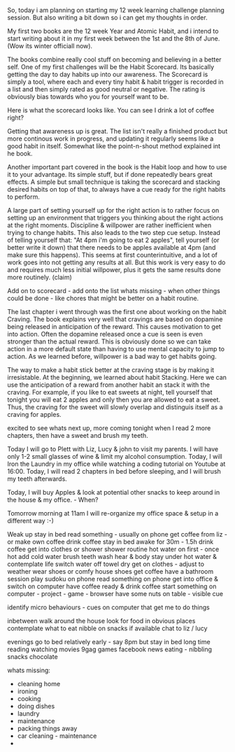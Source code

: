 So, today i am planning on starting my 12 week learning challenge planning session. But also writing a bit down so i can get my thoughts in order.

My first two books are the 12 week Year and Atomic Habit, and i intend to start writing about it in my first week between the 1st and the 8th of June. (Wow its winter officiall now).

The books combine really cool stuff on becoming and believing in a better self. One of my first challenges will be the Habit Scorecard. Its basically getting the day to day habits up into our awareness. The Scorecard is simply a tool, where each and every tiny habit & habit trigger is recorded in a list and then simply rated as good neutral or negative. The rating is obviously bias towards who you for yourself want to be.

Here is what the scorecard looks like. You can see I drink a lot of coffee right?

Getting that awareness up is great. The list isn't really a finished product but more continous work in progress, and updating it regularly seems like a good habit in itself. Somewhat like the point-n-shout method explained int he book.

Another important part covered in the book is the Habit loop and how to use it to your advantage. Its simple stuff, but if done repeatedly bears great effects. A simple but small technique is taking the scorecard and stacking desired habits on top of that, to always have a cue ready for the right habits to perform.

A large part of setting yourself up for the right action is to rather focus on setting up an environment that triggers you thinking about the right actions at the right moments. Discipline & willpower are rather inefficient when trying to change habits. This also leads to the two step cue setup. Instead of telling yourself that: "At 4pm i'm going to eat 2 apples", tell yourself (or better write it down) that there needs to be apples available at 4pm (and make sure this happens). This seems at first counterintuitive, and a lot of work goes into not getting any results at all. But this work is very easy to do and requires much less initial willpower, plus it gets the same results done more routinely. (claim)

Add on to scorecard - add onto the list whats missing - when other things could be done - like chores that might be better on a habit routine.

The last chapter i went through was the first one about working on the habit Craving. The book explains very well that cravings are based on dopamine being released in anticipation of the reward. This causes motivation to get into action. Often the dopamine released once a cue is seen is even stronger than the actual reward. This is obviously done so we can take action in a more default state than having to use mental capacity to jump to action. As we learned before, willpower is a bad way to get habits going.

The way to make a habit stick better at the craving stage is by making it irresistable. At the beginning, we learned about habit Stacking. Here we can use the anticipation of a reward from another habit an stack it with the craving. For example, if you like to eat sweets at night, tell yourself that tonight you will eat 2 apples and only then you are allowed to eat a sweet. Thus, the craving for the sweet will slowly overlap and distinguis itself as a craving for apples.

excited to see whats next up, more coming tonight when I read 2 more chapters, then have a sweet and brush my teeth.

Today I will go to Plett with Liz, Lucy & john to visit my parents. I will have only 1-2 small glasses of wine & limit my alcohol consumption.
Today, I will Iron the Laundry in my office while watching a coding tutorial on Youtube at 16:00.
Today, I will read 2 chapters in bed before sleeping, and I will brush my teeth afterwards.

Today, I will buy Apples & look at potential other snacks to keep around in the house & my office. - When?


Tomorrow morning at 11am I will re-organize my office space & setup in a different way :-)



Weak up
stay in bed
read something - usually on phone
get coffee from liz - or make own coffee
drink coffee
stay in bed awake for 30m - 1.5h
drink coffee
get into clothes or shower
shower routine
hot water on first - once hot add cold water
brush teeth
wash hear & body
stay under hot water & contemplate life
switch water off
towel dry
get on clothes - adjust to weather
wear shoes or comfy house shoes
get coffee
have a bathroom session
play sudoku on phone
read something on phone
get into office & switch on computer
have coffee ready & drink coffee
start something on computer - project - game - browser
have some nuts on table - visible cue

identify micro behaviours - cues on computer that get me to do things

inbetween walk around the house
look for food in obvious places
contemplate what to eat
nibble on snacks if available
chat to liz / lucy

evenings
go to bed relatively early - say 8pm
but stay in bed long time
reading
watching movies
9gag
games
facebook
news
eating - nibbling snacks
chocolate


whats missing:
- cleaning home
- ironing
- cooking
- doing dishes
- laundry
- maintenance
- packing things away
- car cleaning - maintenance
- 